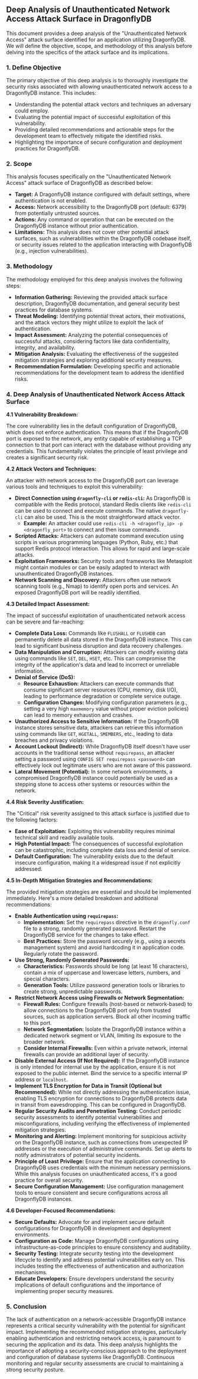 ## Deep Analysis of Unauthenticated Network Access Attack Surface in DragonflyDB

This document provides a deep analysis of the "Unauthenticated Network Access" attack surface identified for an application utilizing DragonflyDB. We will define the objective, scope, and methodology of this analysis before delving into the specifics of the attack surface and its implications.

### 1. Define Objective

The primary objective of this deep analysis is to thoroughly investigate the security risks associated with allowing unauthenticated network access to a DragonflyDB instance. This includes:

*   Understanding the potential attack vectors and techniques an adversary could employ.
*   Evaluating the potential impact of successful exploitation of this vulnerability.
*   Providing detailed recommendations and actionable steps for the development team to effectively mitigate the identified risks.
*   Highlighting the importance of secure configuration and deployment practices for DragonflyDB.

### 2. Scope

This analysis focuses specifically on the "Unauthenticated Network Access" attack surface of DragonflyDB as described below:

*   **Target:**  A DragonflyDB instance configured with default settings, where authentication is not enabled.
*   **Access:**  Network accessibility to the DragonflyDB port (default: 6379) from potentially untrusted sources.
*   **Actions:**  Any command or operation that can be executed on the DragonflyDB instance without prior authentication.
*   **Limitations:** This analysis does not cover other potential attack surfaces, such as vulnerabilities within the DragonflyDB codebase itself, or security issues related to the application interacting with DragonflyDB (e.g., injection vulnerabilities).

### 3. Methodology

The methodology employed for this deep analysis involves the following steps:

*   **Information Gathering:** Reviewing the provided attack surface description, DragonflyDB documentation, and general security best practices for database systems.
*   **Threat Modeling:**  Identifying potential threat actors, their motivations, and the attack vectors they might utilize to exploit the lack of authentication.
*   **Impact Assessment:**  Analyzing the potential consequences of successful attacks, considering factors like data confidentiality, integrity, and availability.
*   **Mitigation Analysis:**  Evaluating the effectiveness of the suggested mitigation strategies and exploring additional security measures.
*   **Recommendation Formulation:**  Developing specific and actionable recommendations for the development team to address the identified risks.

### 4. Deep Analysis of Unauthenticated Network Access Attack Surface

**4.1 Vulnerability Breakdown:**

The core vulnerability lies in the default configuration of DragonflyDB, which does not enforce authentication. This means that if the DragonflyDB port is exposed to the network, any entity capable of establishing a TCP connection to that port can interact with the database without providing any credentials. This fundamentally violates the principle of least privilege and creates a significant security risk.

**4.2 Attack Vectors and Techniques:**

An attacker with network access to the DragonflyDB port can leverage various tools and techniques to exploit this vulnerability:

*   **Direct Connection using `dragonfly-cli` or `redis-cli`:**  As DragonflyDB is compatible with the Redis protocol, standard Redis clients like `redis-cli` can be used to connect and execute commands. The native `dragonfly-cli` can also be used. This is the most straightforward attack vector.
    *   **Example:** An attacker could use `redis-cli -h <dragonfly_ip> -p <dragonfly_port>` to connect and then issue commands.
*   **Scripted Attacks:** Attackers can automate command execution using scripts in various programming languages (Python, Ruby, etc.) that support Redis protocol interaction. This allows for rapid and large-scale attacks.
*   **Exploitation Frameworks:** Security tools and frameworks like Metasploit might contain modules or can be easily adapted to interact with unauthenticated DragonflyDB instances.
*   **Network Scanning and Discovery:** Attackers often use network scanning tools (e.g., Nmap) to identify open ports and services. An exposed DragonflyDB port will be readily identified.

**4.3 Detailed Impact Assessment:**

The impact of successful exploitation of unauthenticated network access can be severe and far-reaching:

*   **Complete Data Loss:**  Commands like `FLUSHALL` or `FLUSHDB` can permanently delete all data stored in the DragonflyDB instance. This can lead to significant business disruption and data recovery challenges.
*   **Data Manipulation and Corruption:** Attackers can modify existing data using commands like `SET`, `DEL`, `HSET`, etc. This can compromise the integrity of the application's data and lead to incorrect or unreliable information.
*   **Denial of Service (DoS):**
    *   **Resource Exhaustion:**  Attackers can execute commands that consume significant server resources (CPU, memory, disk I/O), leading to performance degradation or complete service outage.
    *   **Configuration Changes:**  Modifying configuration parameters (e.g., setting a very high `maxmemory` value without proper eviction policies) can lead to memory exhaustion and crashes.
*   **Unauthorized Access to Sensitive Information:** If the DragonflyDB instance stores sensitive data, attackers can retrieve this information using commands like `GET`, `HGETALL`, `SMEMBERS`, etc., leading to data breaches and privacy violations.
*   **Account Lockout (Indirect):** While DragonflyDB itself doesn't have user accounts in the traditional sense without `requirepass`, an attacker setting a password using `CONFIG SET requirepass <password>` can effectively lock out legitimate users who are not aware of this password.
*   **Lateral Movement (Potential):** In some network environments, a compromised DragonflyDB instance could potentially be used as a stepping stone to access other systems or resources within the network.

**4.4 Risk Severity Justification:**

The "Critical" risk severity assigned to this attack surface is justified due to the following factors:

*   **Ease of Exploitation:**  Exploiting this vulnerability requires minimal technical skill and readily available tools.
*   **High Potential Impact:** The consequences of successful exploitation can be catastrophic, including complete data loss and denial of service.
*   **Default Configuration:** The vulnerability exists due to the default insecure configuration, making it a widespread issue if not explicitly addressed.

**4.5 In-Depth Mitigation Strategies and Recommendations:**

The provided mitigation strategies are essential and should be implemented immediately. Here's a more detailed breakdown and additional recommendations:

*   **Enable Authentication using `requirepass`:**
    *   **Implementation:**  Set the `requirepass` directive in the `dragonfly.conf` file to a strong, randomly generated password. Restart the DragonflyDB service for the changes to take effect.
    *   **Best Practices:**  Store the password securely (e.g., using a secrets management system) and avoid hardcoding it in application code. Regularly rotate the password.
*   **Use Strong, Randomly Generated Passwords:**
    *   **Characteristics:** Passwords should be long (at least 16 characters), contain a mix of uppercase and lowercase letters, numbers, and special characters.
    *   **Generation Tools:** Utilize password generation tools or libraries to create strong, unpredictable passwords.
*   **Restrict Network Access using Firewalls or Network Segmentation:**
    *   **Firewall Rules:** Configure firewalls (host-based or network-based) to allow connections to the DragonflyDB port only from trusted sources, such as application servers. Block all other incoming traffic to this port.
    *   **Network Segmentation:**  Isolate the DragonflyDB instance within a dedicated network segment or VLAN, limiting its exposure to the broader network.
    *   **Consider Internal Firewalls:** Even within a private network, internal firewalls can provide an additional layer of security.
*   **Disable External Access (If Not Required):** If the DragonflyDB instance is only intended for internal use by the application, ensure it is not exposed to the public internet. Bind the service to a specific internal IP address or `localhost`.
*   **Implement TLS Encryption for Data in Transit (Optional but Recommended):** While not directly addressing the authentication issue, enabling TLS encryption for connections to DragonflyDB protects data in transit from eavesdropping. This can be configured in DragonflyDB.
*   **Regular Security Audits and Penetration Testing:** Conduct periodic security assessments to identify potential vulnerabilities and misconfigurations, including verifying the effectiveness of implemented mitigation strategies.
*   **Monitoring and Alerting:** Implement monitoring for suspicious activity on the DragonflyDB instance, such as connections from unexpected IP addresses or the execution of administrative commands. Set up alerts to notify administrators of potential security incidents.
*   **Principle of Least Privilege:** Ensure that the application connecting to DragonflyDB uses credentials with the minimum necessary permissions. While this analysis focuses on unauthenticated access, it's a good practice for overall security.
*   **Secure Configuration Management:**  Use configuration management tools to ensure consistent and secure configurations across all DragonflyDB instances.

**4.6 Developer-Focused Recommendations:**

*   **Secure Defaults:**  Advocate for and implement secure default configurations for DragonflyDB in development and deployment environments.
*   **Configuration as Code:**  Manage DragonflyDB configurations using infrastructure-as-code principles to ensure consistency and auditability.
*   **Security Testing:**  Integrate security testing into the development lifecycle to identify and address potential vulnerabilities early on. This includes testing the effectiveness of authentication and authorization mechanisms.
*   **Educate Developers:**  Ensure developers understand the security implications of default configurations and the importance of implementing proper security measures.

### 5. Conclusion

The lack of authentication on a network-accessible DragonflyDB instance represents a critical security vulnerability with the potential for significant impact. Implementing the recommended mitigation strategies, particularly enabling authentication and restricting network access, is paramount to securing the application and its data. This deep analysis highlights the importance of adopting a security-conscious approach to the deployment and configuration of database systems like DragonflyDB. Continuous monitoring and regular security assessments are crucial to maintaining a strong security posture.